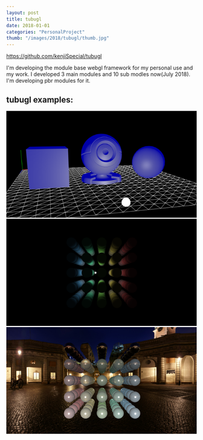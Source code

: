 ```yaml
---
layout: post
title: tubugl
date: 2018-01-01
categories: "PersonalProject"
thumb: "/images/2018/tubugl/thumb.jpg"
---
```


<a href="https://github.com/kenjiSpecial/tubugl">https://github.com/kenjiSpecial/tubugl</a>

<div class="post-description">  
I'm developing the module base webgl framework for my personal use and my work. I developed 3 main modules and 10 sub modles now(July 2018). I'm developing pbr modules for it.
</div>

<h2>tubugl examples:</h2>
<div class="post-description">
    <a href='https://kenjispecial.github.io/tubugl-material-kyoshitsu/00/index.html'>
    <img src="/images/2018/tubugl/img0.png">
    </a>
    <a href='https://kenjispecial.github.io/tubugl-material-kyoshitsu/01/index.html'>
    <img src="/images/2018/tubugl/img1.png">
    </a>
    <a href='https://kenjispecial.github.io/tubugl-material-kyoshitsu/03/index.html'>
    <img src="/images/2018/tubugl/img2.png">
    </a>
</div>



